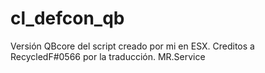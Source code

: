 # cl_defcon_qb
Versión QBcore del script creado por  mi en ESX. 
Creditos a RecycledF#0566 por la traducción.
MR.Service
